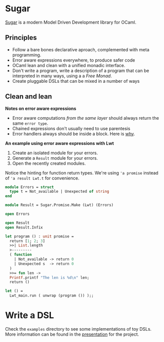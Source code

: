 
Sugar
==========

[Sugar](https://www.ocamlplace.com/sugar) is a modern Model Driven Development library for OCaml.


Principles
------------

- Follow a bare bones declarative aproach, complemented with meta programming.
- Error aware expressions everywhere, to produce safer code
- OCaml lean and clean with a unified monadic interface.
- Don't write a program, write a description of a program that can be interpreted in many ways, using a a *Free Monad*.
- Create pluggable DSLs that can be mixed in a number of ways



## Clean and lean

**Notes on error aware expressions**

- Error aware computations *from the same layer* should always return the same ```error type```.
- Chained expressions don't usually need to use parentesis
- Error handlers always should be inside a block. Here is [why](https://www.ocamlplace.com/sugar/presentation.html#11).

**An example using error aware expressions with Lwt**

1. Create an isolated module for your errors.
2. Generate a ```Result``` module for your errors.
3. Open the recently created modules.

Notice the hinting for function return types. We're using ```'a promise```
instead of  ```'a result Lwt.t``` for convenience.


```ocaml
module Errors = struct
  type t = Not_available | Unexpected of string
end

module Result = Sugar.Promise.Make (Lwt) (Errors)

open Errors

open Result
open Result.Infix

let program () : unit promise =
  return [1; 2; 3]
  >>| List.length
  >---------
  ( function
    | Not_available -> return 0
    | Unexpected s  -> return 0
  )
  >>= fun len ->
  Printf.printf "The len is %d\n" len;
  return ()

let () =
  Lwt_main.run ( unwrap (program ()) );;
```

# Write a DSL

Check the `examples` directory to see some implementations of toy DSLs. More information can be found in the [presentation](https://ocamlplace.com/sugar/presentation.html) for the project.
